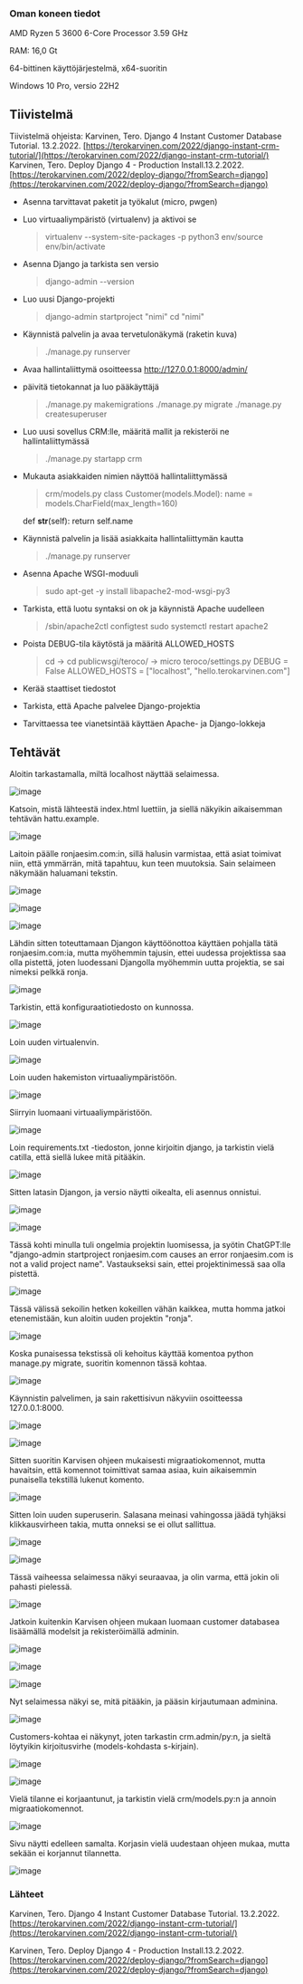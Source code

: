 ### Oman koneen tiedot

AMD Ryzen 5 3600 6-Core Processor 3.59 GHz

RAM: 16,0 Gt

64-bittinen käyttöjärjestelmä, x64-suoritin

Windows 10 Pro, versio 22H2

## Tiivistelmä

Tiivistelmä ohjeista:
Karvinen, Tero. Django 4 Instant Customer Database Tutorial. 13.2.2022. [https://terokarvinen.com/2022/django-instant-crm-tutorial/](https://terokarvinen.com/2022/django-instant-crm-tutorial/)
Karvinen, Tero. Deploy Django 4 - Production Install.13.2.2022. [https://terokarvinen.com/2022/deploy-django/?fromSearch=django](https://terokarvinen.com/2022/deploy-django/?fromSearch=django)

- Asenna tarvittavat paketit ja työkalut (micro, pwgen) 

- Luo virtuaaliympäristö (virtualenv) ja aktivoi se 
  > virtualenv --system-site-packages -p python3
  > env/source env/bin/activate

- Asenna Django ja tarkista sen versio 
  > django-admin --version

- Luo uusi Django-projekti
  > django-admin startproject "nimi"
  > cd "nimi"

- Käynnistä palvelin ja avaa tervetulonäkymä (raketin kuva)
  > ./manage.py runserver

- Avaa hallintaliittymä osoitteessa http://127.0.0.1:8000/admin/
  
- päivitä tietokannat ja luo pääkäyttäjä
  > ./manage.py makemigrations
  > ./manage.py migrate
  > ./manage.py createsuperuser

- Luo uusi sovellus CRM:lle, määritä mallit ja rekisteröi ne hallintaliittymässä
  > ./manage.py startapp crm
  
- Mukauta asiakkaiden nimien näyttöä hallintaliittymässä
  > crm/models.py
  > class Customer(models.Model):
    name = models.CharField(max_length=160)

    def __str__(self):
        return self.name
  
- Käynnistä palvelin ja lisää asiakkaita hallintaliittymän kautta
  >./manage.py runserver

- Asenna Apache WSGI-moduuli
  >sudo apt-get -y install libapache2-mod-wsgi-py3
  
- Tarkista, että luotu syntaksi on ok ja käynnistä Apache uudelleen
  > /sbin/apache2ctl configtest
  > sudo systemctl restart apache2

- Poista DEBUG-tila käytöstä ja määritä ALLOWED_HOSTS
  > cd -> cd publicwsgi/teroco/ -> micro teroco/settings.py
  > DEBUG = False
  > ALLOWED_HOSTS = ["localhost", "hello.terokarvinen.com"]

- Kerää staattiset tiedostot

- Tarkista, että Apache palvelee Django-projektia

- Tarvittaessa tee vianetsintää käyttäen Apache- ja Django-lokkeja




## Tehtävät

Aloitin tarkastamalla, miltä localhost näyttää selaimessa.

![image](https://github.com/RonjaVee/smial/assets/148786247/840ca3aa-a701-48e3-b2ef-8ef6c0f6742e)


Katsoin, mistä lähteestä index.html luettiin, ja siellä näkyikin aikaisemman tehtävän hattu.example.

![image](https://github.com/RonjaVee/smial/assets/148786247/af543439-a686-4df7-a48f-43ddc7133a09)


Laitoin päälle ronjaesim.com:in, sillä halusin varmistaa, että asiat toimivat niin, että ymmärrän, mitä tapahtuu, kun teen muutoksia. Sain selaimeen näkymään haluamani tekstin.

![image](https://github.com/RonjaVee/smial/assets/148786247/b04a3816-1410-4819-8aea-812fcae18b1c)

![image](https://github.com/RonjaVee/smial/assets/148786247/2d36d2d0-9fd6-4755-9d97-15f99eebcfe6)

![image](https://github.com/RonjaVee/smial/assets/148786247/2ff9395c-7cb5-40e9-8ee8-cf609364e4c3)

Lähdin sitten toteuttamaan Djangon käyttöönottoa käyttäen pohjalla tätä ronjaesim.com:ia, mutta myöhemmin tajusin, ettei uudessa projektissa saa olla pistettä, joten luodessani Djangolla myöhemmin uutta projektia, se sai nimeksi pelkkä ronja.

![image](https://github.com/RonjaVee/smial/assets/148786247/8d8df696-317e-4e8a-8282-0aa1aebc7b79)

Tarkistin, että konfiguraatiotiedosto on kunnossa.

![image](https://github.com/RonjaVee/smial/assets/148786247/08c5167e-bac9-4e76-8efa-287b6e818cdb)

Loin uuden virtualenvin.

![image](https://github.com/RonjaVee/smial/assets/148786247/ae604672-a30e-4c3d-a461-4df288f90fe3)

Loin uuden hakemiston virtuaaliympäristöön.

![image](https://github.com/RonjaVee/smial/assets/148786247/a529c4e7-28b4-4ee6-9f6a-cecaea954a86)

Siirryin luomaani virtuaaliympäristöön.

![image](https://github.com/RonjaVee/smial/assets/148786247/595f89aa-2816-477a-b3d1-d45354323deb)

Loin requirements.txt -tiedoston, jonne kirjoitin django, ja tarkistin vielä catilla, että siellä lukee mitä pitääkin.

![image](https://github.com/RonjaVee/smial/assets/148786247/148e46c9-84eb-4c6e-81f5-aea939bdcf8d)

Sitten latasin Djangon, ja versio näytti oikealta, eli asennus onnistui.

![image](https://github.com/RonjaVee/smial/assets/148786247/19ea351e-07df-423f-ab9d-cdefed4d7f01)

![image](https://github.com/RonjaVee/smial/assets/148786247/e6f65d47-ce37-457b-9e0f-33e232716a53)

Tässä kohti minulla tuli ongelmia projektin luomisessa, ja syötin ChatGPT:lle "django-admin startproject ronjaesim.com causes an error ronjaesim.com is not a valid project name". Vastaukseksi sain, ettei projektinimessä saa olla pistettä.

![image](https://github.com/RonjaVee/smial/assets/148786247/5ce2b854-46a6-438f-bdf1-0eceecc92be5)

Tässä välissä sekoilin hetken kokeillen vähän kaikkea, mutta homma jatkoi etenemistään, kun aloitin uuden projektin "ronja".

![image](https://github.com/RonjaVee/smial/assets/148786247/35c633cb-e7f5-4f72-8220-c41f76a39b4c)

Koska punaisessa tekstissä oli kehoitus käyttää komentoa python manage.py migrate, suoritin komennon tässä kohtaa.

![image](https://github.com/RonjaVee/smial/assets/148786247/08cad852-12b5-4944-b906-c24eac52a425)


Käynnistin palvelimen, ja sain rakettisivun näkyviin osoitteessa 127.0.0.1:8000.

![image](https://github.com/RonjaVee/smial/assets/148786247/00b13344-d369-4f39-af5d-d9a554c5a3d8)

![image](https://github.com/RonjaVee/smial/assets/148786247/b55fb79f-27aa-46f3-892d-0e0965b4509f)

Sitten suoritin Karvisen ohjeen mukaisesti migraatiokomennot, mutta havaitsin, että komennot toimittivat samaa asiaa, kuin aikaisemmin punaisella tekstillä lukenut komento.

![image](https://github.com/RonjaVee/smial/assets/148786247/ff834533-8169-4ae8-aacf-775c7e18f509)

Sitten loin uuden superuserin. Salasana meinasi vahingossa jäädä tyhjäksi klikkausvirheen takia, mutta onneksi se ei ollut sallittua.

![image](https://github.com/RonjaVee/smial/assets/148786247/0d1fecf1-1ff4-4278-957e-828870a28642)

![image](https://github.com/RonjaVee/smial/assets/148786247/9b1c6512-a508-4ab8-a7bf-c9a5a9c831f6)

Tässä vaiheessa selaimessa näkyi seuraavaa, ja olin varma, että jokin oli pahasti pielessä.

![image](https://github.com/RonjaVee/smial/assets/148786247/49b6e56c-edad-424c-9aec-07efd5398d73)

Jatkoin kuitenkin Karvisen ohjeen mukaan luomaan customer databasea lisäämällä modelsit ja rekisteröimällä adminin.

![image](https://github.com/RonjaVee/smial/assets/148786247/5b27cf3e-cd29-4bc7-a741-ce1fb5eabe6e)

![image](https://github.com/RonjaVee/smial/assets/148786247/3e4a68af-68df-4e09-9023-a9548e1b2bd3)

![image](https://github.com/RonjaVee/smial/assets/148786247/37752430-1912-414e-bea2-102619c588be)

Nyt selaimessa näkyi se, mitä pitääkin, ja pääsin kirjautumaan adminina.

![image](https://github.com/RonjaVee/smial/assets/148786247/b52d4291-e77d-4e5c-86bd-8065d61fa870)

Customers-kohtaa ei näkynyt, joten tarkastin crm.admin/py:n, ja sieltä löytyikin kirjoitusvirhe (models-kohdasta s-kirjain). 

![image](https://github.com/RonjaVee/smial/assets/148786247/ea90c16a-3cec-4644-8d0e-8183e0b20c70)

![image](https://github.com/RonjaVee/smial/assets/148786247/8fe2bdbf-bace-41db-ace9-8a6cc94c5e7a)

Vielä tilanne ei korjaantunut, ja tarkistin vielä crm/models.py:n ja annoin migraatiokomennot. 

![image](https://github.com/RonjaVee/smial/assets/148786247/59734e67-0f0b-4e56-acf6-8abe342d69ba)

Sivu näytti edelleen samalta. Korjasin vielä uudestaan ohjeen mukaa, mutta sekään ei korjannut tilannetta.

![image](https://github.com/RonjaVee/smial/assets/148786247/28d04d65-565c-4af2-ab69-ecae5ae175b1)



### Lähteet



Karvinen, Tero. Django 4 Instant Customer Database Tutorial. 13.2.2022. [https://terokarvinen.com/2022/django-instant-crm-tutorial/](https://terokarvinen.com/2022/django-instant-crm-tutorial/)

Karvinen, Tero. Deploy Django 4 - Production Install.13.2.2022. [https://terokarvinen.com/2022/deploy-django/?fromSearch=django](https://terokarvinen.com/2022/deploy-django/?fromSearch=django)




